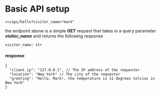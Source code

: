 # Basic API setup


```
<>/api/hello?visitor_name="mark"
```

the endpoint above is a simple **GET** request that takes in a query parameter ***visitor_name***  and returns the following response

```
visitor_name: str
```
#### response
```
{
  "client_ip": "127.0.0.1", // The IP address of the requester
  "location": "New York" // The city of the requester
  "greeting": "Hello, Mark!, the temperature is 11 degrees Celcius in New York"
}
```